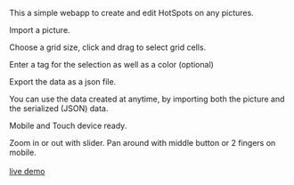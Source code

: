 This a simple webapp to create and edit HotSpots on any pictures.

Import a picture.

Choose a grid size, click and drag to select grid cells.

Enter a tag for the selection as well as a color (optional)

Export the data as a json file.

You can use the data created at anytime, by importing both the picture and the serialized (JSON) data.

Mobile and Touch device ready.

Zoom in or out with slider.
Pan around with middle button or 2 fingers on mobile.
<br><br>
<a href="https://web3kev.github.io/HotspotEditor/">
live demo</a>
